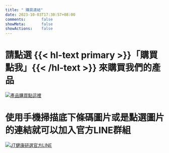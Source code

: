 ```yaml
---
title: " 購買連結"
date: 2023-10-03T17:30:57+08:00
comments:       false
showMeta:       false
showActions:    false
---
```


<!--Initial version @ date: 2021-12-12T09:43:57+08:00-->

# 請點選 **{{< hl-text primary >}}「購買點我」{{< /hl-text >}}** 來購買我們的產品
[![](/images/JT健康研選-購買點我1.png "產品購買點這裡")](https://forms.gle/qg8PLDNaRkxjby8t7)

# 使用手機掃描底下條碼圖片或是點選圖片的連結就可以加入官方LINE群組
[![](/images/QRcode-JT健康研選-034rbitt-LOGO.jpg "JT健康研選官方LINE")](https://liff.line.me/1645278921-kWRPP32q/?accountId=034rbitt)
